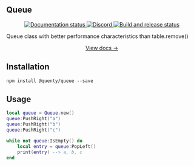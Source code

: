 ## Queue
<div align="center">
  <a href="http://quenty.github.io/NevermoreEngine/">
    <img src="https://github.com/Quenty/NevermoreEngine/actions/workflows/docs.yml/badge.svg" alt="Documentation status" />
  </a>
  <a href="https://discord.gg/mhtGUS8">
    <img src="https://img.shields.io/discord/385151591524597761?color=5865F2&label=discord&logo=discord&logoColor=white" alt="Discord" />
  </a>
  <a href="https://github.com/Quenty/NevermoreEngine/actions">
    <img src="https://github.com/Quenty/NevermoreEngine/actions/workflows/build.yml/badge.svg" alt="Build and release status" />
  </a>
</div>

Queue class with better performance characteristics than table.remove()

<div align="center"><a href="https://quenty.github.io/NevermoreEngine/api/Queue">View docs →</a></div>

## Installation
```
npm install @quenty/queue --save
```

## Usage

```lua
local queue = Queue.new()
queue:PushRight("a")
queue:PushRight("b")
queue:PushRight("c")

while not queue:IsEmpty() do
    local entry = queue:PopLeft()
    print(entry) --> a, b, c
end
```